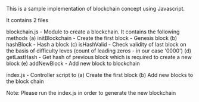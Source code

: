 This is a sample implementation of blockchain concept using Javascript.

It contains 2 files

blockchain.js - Module to create a blockchain. It contains the following methods
(a) initBlockchain - Create the first block - Genesis block
(b) hashBlock - Hash a block
(c) isHashValid - Check validity of last block on the basis of difficulty leves (count of leading zeros - in our case '0000')
(d) getLastHash - Get hash of previous block which is required to create a new block
(e) addNewBlock - Add new block to blockchain

index.js - Controller script to
(a) Create the first block
(b) Add new blocks to the block chain

Note: Please run the index.js in order to generate the new blockchain



